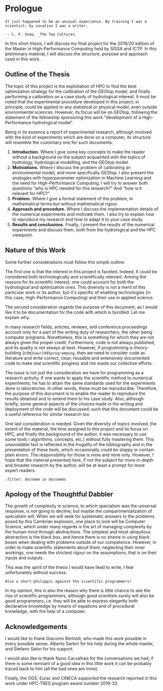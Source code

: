 # Prologue

```{epigraph}
It just happened to be an unusual experience. By training I was a scientist: by vocation I was a writer.

-- C. P. Snow, _The Two Cultures_
```

In this short thesis, I will discuss my final project for the 2019/20 edition of the Master in High-Performance
Computing held by SISSA and ICTP. In this preliminary material, I will discuss the structure, purpose and approach used
in this work.

## Outline of the Thesis

The topic of this project is the exploitation of HPC to find the best optimization strategy for the calibration of the
GEOtop model, and finally performing a calibration on a case study of hydrological interest. It must be noted that the
experimental procedure developed in this project, in principle, could be applied to any statistical or physical model,
even outside environmental sciences. However, its focus will be on GEOtop, following the statement of the fellowship
sponsoring this work "development of a High-Performance hydrological model".

Being in its essence a report of experimental research, although involved with the kind of experiments which are done on
a computer, its structure will resemble the customary one for such documents:

1. **Introduction.** Where I give some key concepts to make the reader without a background on the subject acquainted
   with the topics of hydrology, hydrological modelling, and the GEOtop model.
2. **Motivations.** Where I discuss the problem of calibrating an environmental model, and more specifically GEOtop. I
   also present the analogies with hyperparameter optimization in Machine Learning and the need for High-Performance
   Computing. I will try to answer both questions "why is HPC needed for this research?" And "how is it relevant for
   HPC?"
3. **Problem.** Where I give a formal statement of the problem, in mathematical terms but without mathematical rigour.
4. **Approach and procedure.** Where I discuss the implementation details of the numerical experiments and motivate
   them. I also try to explain how to reproduce my research and how to adapt it to your case study.
5. **Results and conclusions.** Finally, I present the results of the numerical experiments and discuss them, both from
   the hydrological and the HPC viewpoint.

## Nature of this Work

Some further considerations must follow this simple outline.

The first one is that the interest in this project is faceted. Indeed, It could be considered both technologically and
scientifically relevant. Among the reasons for its scientific interest, one could account for both the hydrological and
optimization ones. This diversity is not a merit of this particular work or its author, but it's specific of enabling
technologies (in this case, High-Performance Computing) and their use in applied science.

The second consideration regards the purpose of this document, as I would like it to be documentation for the code with
which is bundled. Let me explain why.

In many research fields, articles, reviews, and conference proceedings account only for a part of the writing duty of
researchers, the other being computer programs. Nonetheless, this is something for which they are not always given the
proper credit. Furthermore, code is not always published, and its quality is not always at best. However, if programming
is theory-building {cite}`naur1985programming`, then we need to consider code as literature and write correct, clear,
reusable and extensively documented code to make real scientific progress and not waste our collective efforts.

The issue is not just the consideration we have for programming as a research activity. If one wants to apply the
scientific method to numerical experiments, he has to attain the same standards used for the experiments done in
laboratories. In other words, these must be reproducible. Therefore, the purpose of this document is to enable the
reader to reproduce the results obtained and to extend them to his case study. Also, although briefly, some general
aspects of the choices made in the writing and deployment of the code will be discussed; such that this document could
be a useful reference for similar research too.

One last consideration is needed. Given the diversity of topics involved, the extent of the material, the time assigned
to this project and its focus on HPC, and finally the background of the author, it was necessary to _use_ some tools (
algorithms, concepts, etc.) without fully mastering them. This unavoidable fact is reflected in the frugality of the
bibliography and in the presentation of these tools, which occasionally could be sloppy or contain plain errors. The
responsibility for those is mine and mine only. However, I hope that the material presented here, if not the subject for
more in-depth and broader research by the author, will be at least a prompt for more expert readers.

```{bibliography} ../references.bib
:filter: docname in docnames
```

## Apology of the Thoughtful Dabbler

The growth of complexity in science, to which specialism was the universal response, is not going to decline; but maybe
the compartmentalization of specialism will. When we will seek for systematic answers to the problems posed by this
Cambrian explosion, one place to look will be Computer Science, which under many regards is the art of managing
complexity by the human mind through abstractions. The simplest and most ubiquitous abstraction is the black box, and
hence there is no shame in using black boxes when dealing with problems outside of our competence. However, in order to
make scientific statements about them, neglecting their inner workings, one needs the strictest rigour on the
assumptions, that is on their inputs and outputs.

This was the spirit of the thesis I would have liked to write, I fear unfortunately without success.

```{margin}
Also a short philippic against the scientific programmers!
```

In my opinion, this is also the reason why there is little chance to see the rise of scientific programmers, although
good scientists surely will also be good programmers, i.e. they will be able to express elegantly both declarative
knowledge by means of equations and of procedural knowledge, with the help of a computer.

## Acknowledgements

I would like to thank Giacomo Bertoldi, who made this work possible in every possible sense, Alberto Sartori for his
help during the whole master, and Stefano Salon for his support.

I would also like to thank Nuno Carvalhais for the conversations we had, if there is some remnant of a good idea in this
little work it can be probably traced back to him (all the bad ones are mine).

Finally, the OGS, Eurac and CINECA supported the research reported in this work under HPC-TRES program award number
2019-33.

